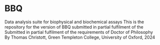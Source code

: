 # BBQ
Data analysis suite for biophysical and biochemical assays
This is the repository for the version of BBQ submitted in partial fulfilment of the Submitted in partial fulfilment of the requirements of Doctor of Philosophy By Thomas Christott, Green Templeton College, University of Oxford, 2024

